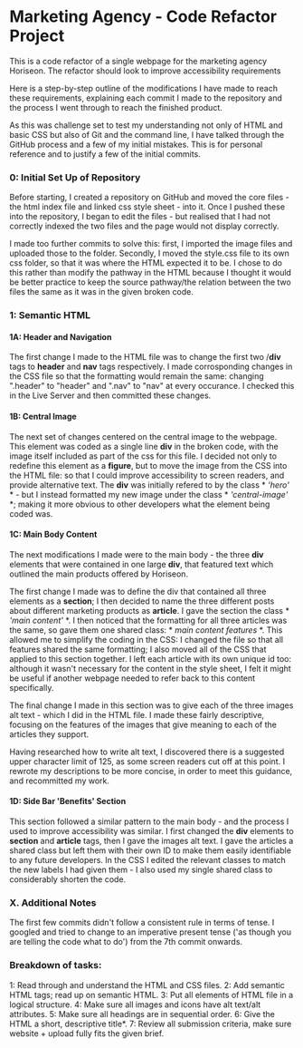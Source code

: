 # Marketing Agency - Code Refactor Project
This is a code refactor of a single webpage for the marketing agency Horiseon. The refactor should look to improve accessibility requirements

Here is a step-by-step outline of the modifications I have made to reach these requirements, explaining each commit I made to the repository and the process I went through to reach the finished product.

As this was challenge set to test my understanding not only of HTML and basic CSS but also of Git and the command line, I have talked through the GitHub process and a few of my initial mistakes. This is for personal reference and to justify a few of the initial commits.   

### 0: Initial Set Up of Repository
Before starting, I created a repository on GitHub and moved the core files - the html index file and linked css style sheet - into it. Once I pushed these into the repository, I began to edit the files - but realised that I had not correctly indexed the two files and the page would not display correctly.

I made too further commits to solve this: first, I imported the image files and uploaded those to the folder. Secondly, I moved the style.css file to its own css folder, so that it was where the HTML expected it to be. I chose to do this rather than modify the pathway in the HTML because I thought it would be better practice to keep the source pathway/the relation between the two files the same as it was in the given broken code.

### 1: Semantic HTML
#### 1A: Header and Navigation
The first change I made to the HTML file was to change the first two /**div** tags to **header** and **nav** tags respectively. I made corrosponding changes in the CSS file so that the formatting would remain the same: changing ".header" to "header" and ".nav" to "nav" at every occurance. I checked this in the Live Server and then committed these changes.

#### 1B: Central Image
The next set of changes centered on the central image to the webpage. This element was coded as a single line **div** in the broken code, with the image itself included as part of the css for this file. I decided not only to redefine this element as a **figure**, but to move the image from the CSS into the HTML file: so that I could improve accessibility to screen readers, and provide alternative text. The **div** was initially refered to by the class * *'hero'* * - but I instead formatted my new image under the class * *'central-image'* *; making it more obvious to other developers what the element being coded was. 

#### 1C: Main Body Content
The next modifications I made were to the main body - the three **div** elements that were contained in one large **div**, that featured text which outlined the main products offered by Horiseon.

The first change I made was to define the div that contained all three elements as a **section**; I then decided to name the three different posts about different marketing products as **article**. I gave the section the class * *'main content'* *. I then noticed that the formatting for all three articles was the same, so gave them one shared class: * *main content features* *. This allowed me to simplify the coding in the CSS: I changed the file so that all features shared the same formatting; I also moved all of the CSS that applied to this section together. I left each article with its own unique id too: although it wasn't necessary for the content in the style sheet, I felt it might be useful if another webpage needed to refer back to this content specifically.

The final change I made in this section was to give each of the three images alt text - which I did in the HTML file. I made these fairly descriptive, focusing on the features of the images that give meaning to each of the articles they support.

Having researched how to write alt text, I discovered there is a suggested upper character limit of 125, as some screen readers cut off at this point. I rewrote my descriptions to be more concise, in order to meet this guidance, and recommitted my work. 

#### 1D: Side Bar 'Benefits' Section
This section followed a similar pattern to the main body - and the process I used to improve accessibility was similar. I first changed the **div** elements to **section** and **article** tags, then I gave the images alt text. I gave the articles a shared class but left them with their own ID to make them easily identifiable to any future developers. In the CSS I edited the relevant classes to match the new labels I had given them - I also used my single shared class to considerably shorten the code. 

### X. Additional Notes
The first few commits didn't follow a consistent rule in terms of tense. I googled and tried to change to an imperative present tense ('as though you are telling the code what to do') from the 7th commit onwards.


### Breakdown of tasks:
1: Read through and understand the HTML and CSS files.
2: Add semantic HTML tags; read up on semantic HTML.
3: Put all elements of HTML file in a logical structure.
4: Make sure all images and icons have alt text/alt attributes.
5: Make sure all headings are in sequential order.
6: Give the HTML a short, descriptive title*. 
7: Review all submission criteria, make sure website + upload fully fits the given brief. 
